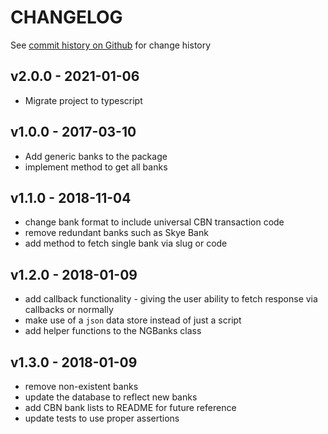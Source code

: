 # CHANGELOG

See [commit history on Github](https://github.com/BolajiOlajide/ng-banks/commits/master) for change history

## v2.0.0 - 2021-01-06

- Migrate project to typescript

## v1.0.0 - 2017-03-10

- Add generic banks to the package
- implement method to get all banks

## v1.1.0 - 2018-11-04

- change bank format to include universal CBN transaction code
- remove redundant banks such as Skye Bank
- add method to fetch single bank via slug or code

## v1.2.0 - 2018-01-09

- add callback functionality - giving the user ability to fetch response via callbacks or normally
- make use of a `json` data store instead of just a script
- add helper functions to the NGBanks class

## v1.3.0 - 2018-01-09

- remove non-existent banks
- update the database to reflect new banks
- add CBN bank lists to README for future reference
- update tests to use proper assertions
